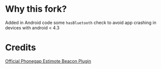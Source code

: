# Why this fork?

Added in Android code some `hasBluetooth` check to avoid app crashing in devices with android < 4.3

# Credits
[Official Phonegap Estimote Beacon Plugin](https://github.com/evothings/phonegap-estimotebeacons)
